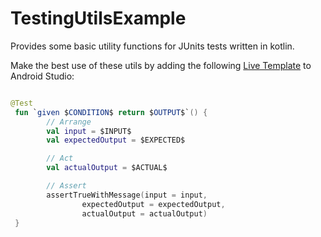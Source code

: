 # TestingUtilsExample
Provides some basic utility functions for JUnits tests written in kotlin.

Make the best use of these utils by adding the following [Live Template](https://www.jetbrains.com/help/idea/2016.2/live-templates.html) to Android Studio:

```Kotlin

@Test
 fun `given $CONDITION$ return $OUTPUT$`() {
        // Arrange
        val input = $INPUT$
        val expectedOutput = $EXPECTED$

        // Act
        val actualOutput = $ACTUAL$

        // Assert
        assertTrueWithMessage(input = input,
                expectedOutput = expectedOutput,
                actualOutput = actualOutput)
 }
 
 ```
